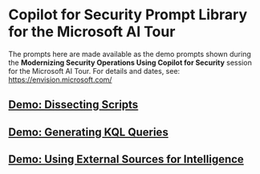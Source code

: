 # Copilot for Security Prompt Library for the Microsoft AI Tour

The prompts here are made available as the demo prompts shown during the **Modernizing Security Operations Using Copilot for Security** session for the Microsoft AI Tour. For details and dates, see: https://envision.microsoft.com/

## <a href="https://github.com/rod-trent/Copilot-for-Security/blob/main/AzureAITour/Demos/Dissecting_Scripts.md" target="_blank">Demo: Dissecting Scripts</a>

## <a href="https://github.com/rod-trent/Copilot-for-Security/blob/main/AzureAITour/Demos/Generate_KQL.md" target="_blank">Demo: Generating KQL Queries</a>

## <a href="https://github.com/rod-trent/Copilot-for-Security/blob/main/AzureAITour/Demos/External_Sources.md" target="_blank">Demo: Using External Sources for Intelligence</a>
